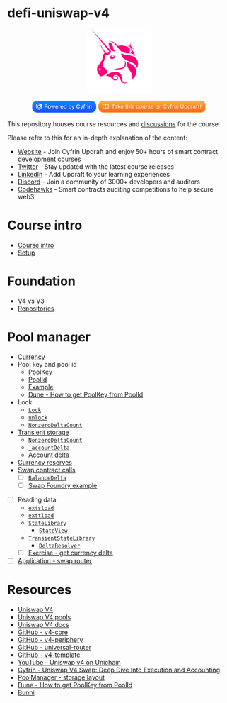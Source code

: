 # defi-uniswap-v4

<div align="center">
<img src=".github/images/uni.png" width="145" alt=""/>
<p align="center">
    <a href="https://cyfrin.io/">
        <img src=".github/images/poweredbycyfrinbluehigher.png" width="145" alt=""/></a>
            <a href="https://updraft.cyfrin.io/courses/defi-uniswap-v4">
        <img src=".github/images/coursebadge.png" width="242.3" alt=""/></a>
    <br />
</p>
</div>

This repository houses course resources and [discussions](https://github.com/Cyfrin/defi-uniswap-v4/discussions) for the course.

Please refer to this for an in-depth explanation of the content:

- [Website](https://updraft.cyfrin.io) - Join Cyfrin Updraft and enjoy 50+ hours of smart contract development courses
- [Twitter](https://twitter.com/CyfrinUpdraft) - Stay updated with the latest course releases
- [LinkedIn](https://www.linkedin.com/school/cyfrin-updraft/) - Add Updraft to your learning experiences
- [Discord](https://discord.gg/cyfrin) - Join a community of 3000+ developers and auditors
- [Codehawks](https://codehawks.com) - Smart contracts auditing competitions to help secure web3

# Course intro

- [Course intro](./notes/course_intro.md)
- [Setup](./notes/course_setup.md)

# Foundation

- [V4 vs V3](./notes/v4.md)
- [Repositories](./notes/repos.png)

# Pool manager

- [Currency](https://github.com/Uniswap/v4-core/blob/main/src/types/Currency.sol)
- Pool key and pool id
  - [PoolKey](https://github.com/Uniswap/v4-core/blob/main/src/types/PoolKey.sol)
  - [PoolId](https://github.com/Uniswap/v4-core/blob/main/src/types/PoolId.sol)
  - [Example](./foundry/src/examples/pool_id.sol)
  - [Dune - How to get PoolKey from PoolId](https://dune.com/queries/5671549?category=decoded_project&namespace=uniswap_v4&blockchain=ethereum&contract=PoolManager&blockchains=ethereum&id=uniswap_v4_ethereum.poolmanager_evt_initialize)
- Lock
  - [`Lock`](https://github.com/Uniswap/v4-core/blob/main/src/libraries/Lock.sol)
  - [`unlock`](https://github.com/Uniswap/v4-core/blob/59d3ecf53afa9264a16bba0e38f4c5d2231f80bc/src/PoolManager.sol#L104-L114)
  - [`NonzeroDeltaCount`](https://github.com/Uniswap/v4-core/blob/main/src/libraries/NonzeroDeltaCount.sol)
- [Transient storage](./foundry/src/examples/transient_storage.sol)
  - [`NonzeroDeltaCount`](https://github.com/Uniswap/v4-core/blob/main/src/libraries/NonzeroDeltaCount.sol)
  - [`_accountDelta`](https://github.com/Uniswap/v4-core/blob/59d3ecf53afa9264a16bba0e38f4c5d2231f80bc/src/PoolManager.sol#L368-L378)
  - [Account delta](./notes/account_delta.png)
- [Currency reserves](https://github.com/Uniswap/v4-core/blob/59d3ecf53afa9264a16bba0e38f4c5d2231f80bc/src/PoolManager.sol#L279-L288)
- [Swap contract calls](./notes/swap.png)
  - [ ] [`BalanceDelta`](https://github.com/Uniswap/v4-core/blob/main/src/types/BalanceDelta.sol)
  - [ ] [Swap Foundry example](./foundry/src/examples/swap.sol)
- [ ] Reading data
  - [`extsload`](https://github.com/Uniswap/v4-core/blob/main/src/Extsload.sol)
  - [`exttload`](https://github.com/Uniswap/v4-core/blob/main/src/Exttload.sol)
  - [`StateLibrary`](https://github.com/Uniswap/v4-core/blob/main/src/libraries/StateLibrary.sol)
    - [`StateView`](https://github.com/Uniswap/v4-periphery/blob/main/src/lens/StateView.sol)
  - [`TransientStateLibrary`](https://github.com/Uniswap/v4-core/blob/main/src/libraries/TransientStateLibrary.sol)
    - [`DeltaResolver`](https://github.com/Uniswap/v4-periphery/blob/main/src/base/DeltaResolver.sol)
  - [ ] [Exercise - get currency delta](./foundry/exercises/reader.md)
- [ ] [Application - swap router](./foundry/exercises/swap_router.md)

# Resources

- [Uniswap V4](https://v4.uniswap.org/)
- [Uniswap V4 pools](https://app.uniswap.org/explore/pools)
- [Uniswap V4 docs](https://docs.uniswap.org/contracts/v4/overview)
- [GitHub - v4-core](https://github.com/Uniswap/v4-core)
- [GitHub - v4-periphery](https://github.com/Uniswap/v4-periphery)
- [GitHub - universal-router](https://github.com/Uniswap/universal-router)
- [GitHub - v4-template](https://github.com/uniswapfoundation/v4-template)
- [YouTube - Uniswap v4 on Unichain](https://www.youtube.com/watch?v=ZisqLqbakfM)
- [Cyfrin - Uniswap V4 Swap: Deep Dive Into Execution and Accounting](https://www.cyfrin.io/blog/uniswap-v4-swap-deep-dive-into-execution-and-accounting)
- [PoolManager - storage layout](https://www.evm.codes/contract?address=0x000000000004444c5dc75cb358380d2e3de08a90)
- [Dune - How to get PoolKey from PoolId](https://dune.com/queries/5671549?category=decoded_project&namespace=uniswap_v4&blockchain=ethereum&contract=PoolManager&blockchains=ethereum&id=uniswap_v4_ethereum.poolmanager_evt_initialize)
- [Bunni](https://bunni.xyz/)
